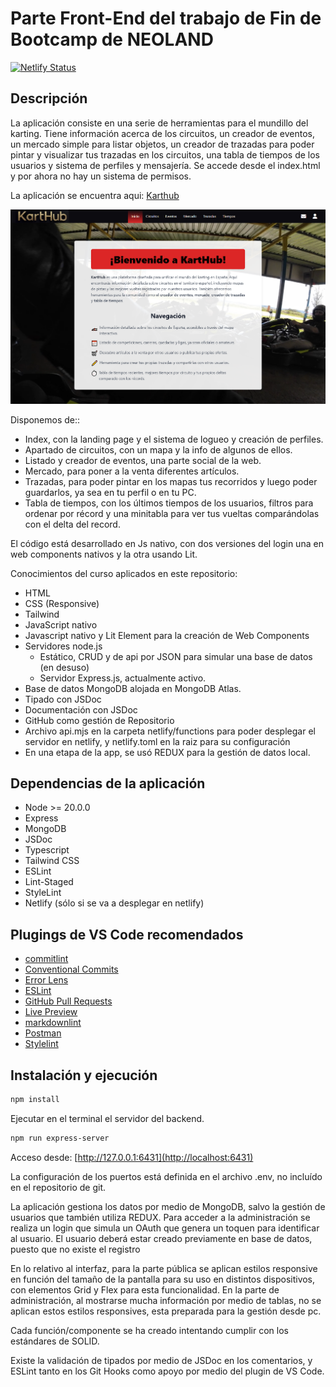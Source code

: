 # Parte Front-End del trabajo de Fin de Bootcamp de NEOLAND

[![Netlify Status](https://api.netlify.com/api/v1/badges/158c9018-60d0-4c57-b588-8fd1f14eab10/deploy-status)](https://app.netlify.com/sites/karthubsite/deploys)

## Descripción

La aplicación consiste en una serie de herramientas para el mundillo del karting. Tiene información acerca de los circuitos, un creador de eventos, un mercado simple para listar objetos, un creador de trazadas para poder pintar y visualizar tus trazadas en los circuitos, una tabla de tiempos de los usuarios y sistema de perfiles y mensajería. Se accede desde el index.html y por ahora no hay un sistema de permisos.

La aplicación se encuentra aqui: [Karthub](https://karthubsite.netlify.app/)

![captura de pantalla](./src/imgs/indexcaptura.png)

Disponemos de::

* Index, con la landing page y el sistema de logueo y creación de perfiles.
* Apartado de circuitos, con un mapa y la info de algunos de ellos.
* Listado y creador de eventos, una parte social de la web.
* Mercado, para poner a la venta diferentes artículos.
* Trazadas, para poder pintar en los mapas tus recorridos y luego poder guardarlos, ya sea en tu perfil o en tu PC.
* Tabla de tiempos, con los últimos tiempos de los usuarios, filtros para ordenar por récord y una minitabla para ver tus vueltas comparándolas con el delta del record.

El código está desarrollado en Js nativo, con dos versiones del login una en web components nativos y la otra usando Lit.

Conocimientos del curso aplicados en este repositorio:

* HTML
* CSS (Responsive)
* Tailwind
* JavaScript nativo
* Javascript nativo y Lit Element para la creación de Web Components
* Servidores node.js
  * Estático, CRUD y de api por JSON para simular una base de datos (en desuso)
  * Servidor Express.js, actualmente activo.
* Base de datos MongoDB alojada en MongoDB Atlas.
* Tipado con JSDoc
* Documentación con JSDoc
* GitHub como gestión de Repositorio
* Archivo api.mjs en la carpeta netlify/functions para poder desplegar el servidor en netlify, y netlify.toml en la raiz para su configuración
* En una etapa de la app, se usó REDUX para la gestión de datos local.

## Dependencias de la aplicación

* Node >= 20.0.0
* Express
* MongoDB
* JSDoc
* Typescript
* Tailwind CSS
* ESLint
* Lint-Staged
* StyleLint
* Netlify (sólo si se va a desplegar en netlify)

## Plugings de VS Code recomendados

* [commitlint](https://marketplace.visualstudio.com/items?itemName=joshbolduc.commitlint)
* [Conventional Commits](https://marketplace.visualstudio.com/items?itemName=vivaxy.vscode-conventional-commits)
* [Error Lens](https://marketplace.visualstudio.com/items?itemName=usernamehw.errorlens)
* [ESLint](https://marketplace.visualstudio.com/items?itemName=dbaeumer.vscode-eslint)
* [GitHub Pull Requests](https://marketplace.visualstudio.com/items?itemName=GitHub.vscode-pull-request-github)
* [Live Preview](https://marketplace.visualstudio.com/items?itemName=ms-vscode.live-server)
* [markdownlint](https://marketplace.visualstudio.com/items?itemName=DavidAnson.vscode-markdownlint)
* [Postman](https://marketplace.visualstudio.com/items?itemName=Postman.postman-for-vscode)
* [Stylelint](https://marketplace.visualstudio.com/items?itemName=stylelint.vscode-stylelint)

## Instalación y ejecución

```bash
npm install
```

Ejecutar en el terminal el servidor del backend.

```bash
npm run express-server
```

Acceso desde: [http://127.0.0.1:6431](http://localhost:6431)

La configuración de los puertos está definida en el archivo .env, no incluído en el repositorio de git.

La aplicación gestiona los datos por medio de MongoDB, salvo la gestión de usuarios que también utiliza REDUX. Para acceder a la administración se realiza un login que simula un OAuth que genera un toquen para identificar al usuario. El usuario deberá estar creado previamente en base de datos, puesto que no existe el registro

En lo relativo al interfaz, para la parte pública se aplican estilos responsive en función del tamaño de la pantalla para su uso en distintos dispositivos, con elementos Grid y Flex para esta funcionalidad. En la parte de administración, al mostrarse mucha información por medio de tablas, no se aplican estos estilos responsives, esta preparada para la gestión desde pc.

Cada función/componente se ha creado intentando cumplir con los estándares de SOLID.

Existe la validación de tipados por medio de JSDoc en los comentarios, y ESLint tanto en los Git Hooks como apoyo por medio del plugin de VS Code.
